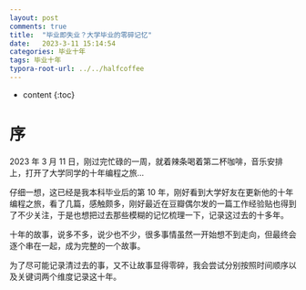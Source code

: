 ```yaml
---
layout: post
comments: true
title:  "毕业即失业？大学毕业的零碎记忆"
date:   2023-3-11 15:14:54
categories: 毕业十年
tags: 毕业十年
typora-root-url: ../../halfcoffee
---
```


* content
{:toc}
# 序

2023 年 3 月 11 日，刚过完忙碌的一周，就着辣条喝着第二杯咖啡，音乐安排上，打开了大学同学的十年编程之旅...

仔细一想，这已经是我本科毕业后的第 10 年，刚好看到大学好友在更新他的十年编程之旅，看了几篇，感触颇多，刚好最近在豆瓣偶尔发的一篇工作经验贴也得到了不少关注，于是也想把过去那些模糊的记忆梳理一下，记录这过去的十多年。

十年的故事，说多不多，说少也不少，很多事情虽然一开始想不到走向，但最终会逐个串在一起，成为完整的一个故事。

为了尽可能记录清过去的事，又不让故事显得零碎，我会尝试分别按照时间顺序以及关键词两个维度记录这十年。
